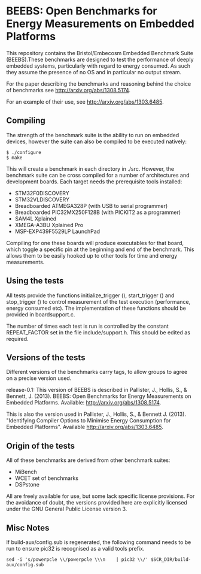 # BEEBS: Open Benchmarks for Energy Measurements on Embedded Platforms

This repository contains the Bristol/Embecosm Embedded Benchmark Suite
(BEEBS).These benchmarks are designed to test the performance of deeply
embedded systems, particularly with regard to energy consumed. As such they
assume the presence of no OS and in particular no output stream.



For the paper describing the benchmarks and reasoning behind the choice of
benchmarks see http://arxiv.org/abs/1308.5174.

For an example of their use, see http://arxiv.org/abs/1303.6485.

## Compiling

The strength of the benchmark suite is the ability to run on embedded devices,
however the suite can also be compiled to be executed natively:

    $ ./configure
    $ make

This will create a benchmark in each directory in ./src. However, the
benchmark suite can be cross compiled for a number of architectures and
development boards. Each target needs the prerequisite tools installed:

 * STM32F0DISCOVERY
 * STM32VLDISCOVERY
 * Breadboarded ATMEGA328P (with USB to serial programmer)
 * Breadboarded PIC32MX250F128B (with PICKIT2 as a programmer)
 * SAM4L Xplained
 * XMEGA-A3BU Xplained Pro
 * MSP-EXP439F5529LP LaunchPad

Compiling for one these boards will produce executables for that board, which
toggle a specific pin at the beginning and end of the benchmark. This allows
them to be easily hooked up to other tools for time and energy measurements.

## Using the tests

All tests provide the functions initialize\_trigger (), start\_trigger () and
stop\_trigger () to control measurement of the test execution (performance,
energy consumed etc). The implementation of these functions should be provided
in boardsupport.c.

The number of times each test is run is controlled by the constant
REPEAT_FACTOR set in the file include/support.h. This should be edited
as required.

## Versions of the tests

Different versions of the benchmarks carry tags, to allow groups to
agree on a precise version used.

release-0.1: This version of BEEBS is described in Pallister, J., Hollis, S.,
& Bennett, J. (2013). BEEBS: Open Benchmarks for Energy Measurements on
Embedded Platforms. Available: http://arxiv.org/abs/1308.5174.

This is also the version used in Pallister, J., Hollis, S., & Bennett J.
(2013). "Identifying Compiler Options to Minimise Energy Consumption for
Embedded Platforms". Available http://arxiv.org/abs/1303.6485.

## Origin of the tests

All of these benchmarks are derived from other benchmark suites:

 * MiBench
 * WCET set of benchmarks
 * DSPstone

All are freely available for use, but some lack specific license
provisions. For the avoidance of doubt, the versions provided here are
explicitly licensed under the GNU General Public License version 3.


## Misc Notes

If build-aux/config.sub is regenerated, the following command needs to be run
to ensure pic32 is recognised as a valid tools prefix.

    sed -i 's/powerpcle \\/powerpcle \\\n    | pic32 \\/' $SCR_DIR/build-aux/config.sub
